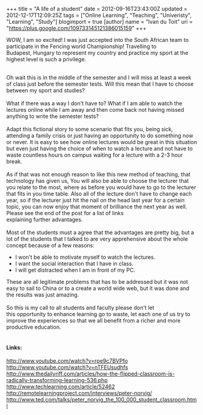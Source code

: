 +++
title = "A life of a student"
date = 2012-09-16T23:43:00Z
updated = 2012-12-17T12:09:25Z
tags = ["Online Learning", "Teaching", "Univeristy", "Learning", "Study"]
blogimport = true 
[author]
	name = "Ivan du Toit"
	uri = "https://plus.google.com/109733145121386015159"
+++

WOW, I am so excited! I was just accepted into the South African team to participate in the Fencing world Championship!&nbsp;Travelling&nbsp;to Budapest,&nbsp;Hungary&nbsp;to represent my country and practice my sport at the highest level is such a&nbsp;privilege.<br /><div><br /></div><div>Oh wait this is in the middle of the semester and I will miss at least a week of class just before the semester tests. Will this mean that I have to choose between my sport and studies?&nbsp;</div><div><br /><a name='more'></a></div><div>What if there was a way I don't have to? What if I am able to watch the lectures online while I am away and then come back not having missed anything to write the semester tests?</div><div><br /></div><div>Adapt this fictional story to some&nbsp;scenario&nbsp;that fits you, being sick, attending a family crisis or just having an&nbsp;opportunity&nbsp;to do something now or never. It is easy to see how online lectures would be great in this situation but even just having the choice of when to watch a lecture and not have to waste countless hours on campus waiting for a lecture with a 2-3 hour break.&nbsp;</div><div><br /></div><div>As if that was not enough reason to like this new method of teaching, that technology has given us, You will also be able to choose the lecturer that you relate to the most, where as before you would have to go to the lecturer that fits in you time table. Also all of the lecture don't have to change each year, so if the lecturer just hit the nail on the head last year for a certain topic, you can now enjoy that moment of brilliance the next year as well. Please see the end of the post for a list of links explaining&nbsp;further&nbsp;advantages.</div><div><br /></div><div>Most of the students must a agree that the advantages are pretty big, but a lot of the students that I talked to are very&nbsp;apprehensive&nbsp;about the whole concept because of a few reasons:</div><div><ul><li>I won't be able to motivate myself to watch the lectures.</li><li>I want the social interaction that I have in class.</li><li>I will get distracted when I am in front of my PC.</li></ul><div>These are all legitimate problems that has to be addressed but it was not easy to sail to China or to a create a world wide web, but it was done and the results was just amazing.</div></div><div><br /></div><div>So this is my call to all students and faculty please don't let this&nbsp;opportunity&nbsp;to enhance learning go to waste, let each one of us try to improve the&nbsp;experiences&nbsp;so that we all&nbsp;benefit&nbsp;from a richer and more productive education.</div><div><br /></div><h4>Links:</h4><a href="http://www.youtube.com/watch?v=rpe9c7BVPfo">http://www.youtube.com/watch?v=rpe9c7BVPfo</a> <br /><a href="http://www.youtube.com/watch?v=nTFEUsudhfs">http://www.youtube.com/watch?v=nTFEUsudhfs</a> <br /><a href="http://www.thedailyriff.com/articles/how-the-flipped-classroom-is-radically-transforming-learning-536.php">http://www.thedailyriff.com/articles/how-the-flipped-classroom-is-radically-transforming-learning-536.php</a> <br /><a href="http://www.techlearning.com/article/52462">http://www.techlearning.com/article/52462</a><br /><a href="http://remotelearningproject.com/interviews/peter-norvig/">http://remotelearningproject.com/interviews/peter-norvig/</a><br /><a href="http://www.ted.com/talks/peter_norvig_the_100_000_student_classroom.html">http://www.ted.com/talks/peter_norvig_the_100_000_student_classroom.html</a>
